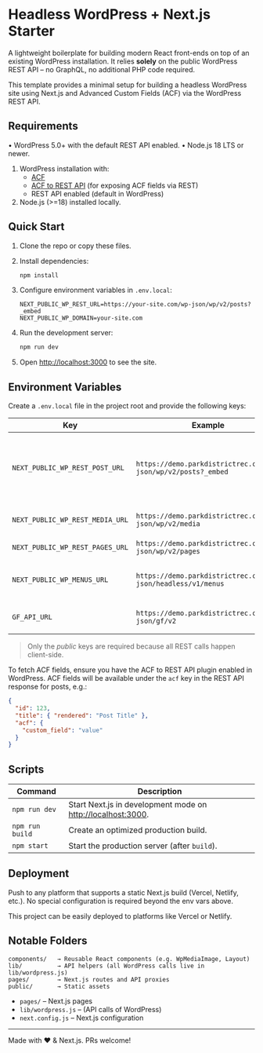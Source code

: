 # Headless WordPress + Next.js Starter

A lightweight boilerplate for building modern React front-ends on top of an existing WordPress installation.  It relies **solely** on the public WordPress REST API – no GraphQL, no additional PHP code required.

This template provides a minimal setup for building a headless WordPress site using Next.js and Advanced Custom Fields (ACF) via the WordPress REST API.

## Requirements

• WordPress 5.0+ with the default REST API enabled.
• Node.js 18 LTS or newer.

1. WordPress installation with:
   - [ACF](https://www.advancedcustomfields.com/)
   - [ACF to REST API](https://github.com/airesvsg/acf-to-rest-api) (for exposing ACF fields via REST)
   - REST API enabled (default in WordPress)
2. Node.js (>=18) installed locally.

## Quick Start

1. Clone the repo or copy these files.
2. Install dependencies:

   ```bash
   npm install
   ```

3. Configure environment variables in `.env.local`:

   ```env
   NEXT_PUBLIC_WP_REST_URL=https://your-site.com/wp-json/wp/v2/posts?_embed
   NEXT_PUBLIC_WP_DOMAIN=your-site.com
   ```

4. Run the development server:

   ```bash
   npm run dev
   ```

5. Open [http://localhost:3000](http://localhost:3000) to see the site.

## Environment Variables
Create a `.env.local` file in the project root and provide the following keys:

| Key | Example | Description |
|-----|---------|-------------|
| `NEXT_PUBLIC_WP_REST_POST_URL` | `https://demo.parkdistrictrec.com/wp-json/wp/v2/posts?_embed` | Base REST endpoint for posts. The helper strips query params as needed. |
| `NEXT_PUBLIC_WP_REST_MEDIA_URL` | `https://demo.parkdistrictrec.com/wp-json/wp/v2/media` | Media attachments endpoint. |
| `NEXT_PUBLIC_WP_REST_PAGES_URL` | `https://demo.parkdistrictrec.com/wp-json/wp/v2/pages` | Pages endpoint. |
| `NEXT_PUBLIC_WP_MENUS_URL` | `https://demo.parkdistrictrec.com/wp-json/headless/v1/menus` | WP REST Menus plugin endpoint. |
| `GF_API_URL` | `https://demo.parkdistrictrec.com/wp-json/gf/v2` | Gravity Forms API endpoint. |

> Only the *public* keys are required because all REST calls happen client-side.

To fetch ACF fields, ensure you have the ACF to REST API plugin enabled in WordPress. ACF fields will be available under the `acf` key in the REST API response for posts, e.g.:

```json
{
  "id": 123,
  "title": { "rendered": "Post Title" },
  "acf": {
    "custom_field": "value"
  }
}
```

## Scripts

| Command | Description |
|---------|-------------|
| `npm run dev` | Start Next.js in development mode on <http://localhost:3000>. |
| `npm run build` | Create an optimized production build. |
| `npm start` | Start the production server (after `build`). |

## Deployment
Push to any platform that supports a static Next.js build (Vercel, Netlify, etc.).  No special configuration is required beyond the env vars above.

This project can be easily deployed to platforms like Vercel or Netlify.

## Notable Folders

```
components/   → Reusable React components (e.g. WpMediaImage, Layout)
lib/          → API helpers (all WordPress calls live in lib/wordpress.js)
pages/        → Next.js routes and API proxies
public/       → Static assets
```

- `pages/` – Next.js pages
- `lib/wordpress.js` – (API calls of WordPress)
- `next.config.js` – Next.js configuration

---

Made with ❤️ & Next.js.  PRs welcome!
